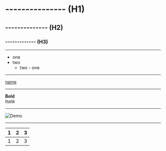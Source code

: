 # --------------- (H1)  
## -------------- (H2)  
### ------------- (H3)
__________________________________
- one  
- two
  - two - one
__________________________________
[name](Link)  
__________________________________
**Bold**  
_Italik_  
__________________________________
![Demo](https://example.com/demo.gif) 
__________________________________
| 1 | 2 | 3 |  
|--------|--------|--------|  
| 1 | 2 | 3 |  

